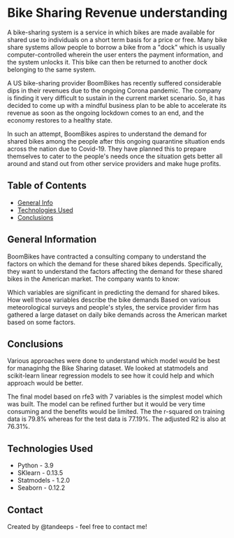 # Bike Sharing Revenue understanding
A bike-sharing system is a service in which bikes are made available for shared use to individuals on a short term basis for a price or free. Many bike share systems allow people to borrow a bike from a "dock" which is usually computer-controlled wherein the user enters the payment information, and the system unlocks it. This bike can then be returned to another dock belonging to the same system.

A US bike-sharing provider BoomBikes has recently suffered considerable dips in their revenues due to the ongoing Corona pandemic. The company is finding it very difficult to sustain in the current market scenario. So, it has decided to come up with a mindful business plan to be able to accelerate its revenue as soon as the ongoing lockdown comes to an end, and the economy restores to a healthy state.

In such an attempt, BoomBikes aspires to understand the demand for shared bikes among the people after this ongoing quarantine situation ends across the nation due to Covid-19. They have planned this to prepare themselves to cater to the people's needs once the situation gets better all around and stand out from other service providers and make huge profits.


## Table of Contents
* [General Info](#general-information)
* [Technologies Used](#technologies-used)
* [Conclusions](#conclusions)

<!-- You can include any other section that is pertinent to your problem -->

## General Information
BoomBikes have contracted a consulting company to understand the factors on which the demand for these shared bikes depends. Specifically, they want to understand the factors affecting the demand for these shared bikes in the American market. The company wants to know:

Which variables are significant in predicting the demand for shared bikes.
How well those variables describe the bike demands
Based on various meteorological surveys and people's styles, the service provider firm has gathered a large dataset on daily bike demands across the American market based on some factors.

<!-- You don't have to answer all the questions - just the ones relevant to your project. -->

## Conclusions
Various approaches were done to understand which model would be best for managinhg the Bike Sharing dataset. We looked at statmodels and scikit-learn linear regression models to see how it could help and which approach would be better.

The final model based on rfe3 with 7 variables is the simplest model which was built. The model can be refined further but it would be very time consuming and the benefits would be limited. The the r-squared on training data is 79.8% whereas for the test data is 77.19%. The adjusted R2 is also at 76.31%.

<!-- You don't have to answer all the questions - just the ones relevant to your project. -->


## Technologies Used
- Python - 3.9
- SKlearn - 0.13.5
- Statmodels - 1.2.0
- Seaborn - 0.12.2

<!-- As the libraries versions keep on changing, it is recommended to mention the version of library used in this project -->

## Contact
Created by @tandeeps - feel free to contact me!


<!-- Optional -->
<!-- ## License -->
<!-- This project is open source and available under the [... License](). -->

<!-- You don't have to include all sections - just the one's relevant to your project -->
